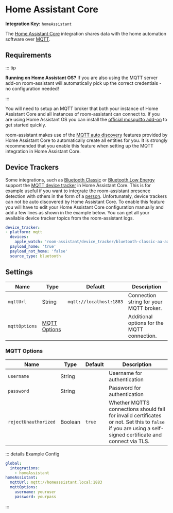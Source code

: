 # Home Assistant Core

**Integration Key:** `homeAssistant`

The [Home Assistant Core](https://www.home-assistant.io) integration shares data with the home automation software over [MQTT](https://www.home-assistant.io/integrations/mqtt/).

## Requirements

::: tip

**Running on Home Assistant OS?** If you are also using the MQTT server add-on room-assistant will automatically pick up the correct credentials - no configuration needed!

:::

You will need to setup an MQTT broker that both your instance of Home Assistant Core and all instances of room-assistant can connect to. If you are using Home Assistant OS you can install the [official mosquitto add-on](https://github.com/home-assistant/hassio-addons/tree/master/mosquitto) to get started quickly.

room-assistant makes use of the [MQTT auto discovery](https://www.home-assistant.io/docs/mqtt/discovery/) features provided by Home Assistant Core to automatically create all entities for you. It is strongly recommended that you enable this feature when setting up the MQTT integration in Home Assistant Core.

## Device Trackers

Some integrations, such as [Bluetooth Classic](bluetooth-classic.md) or [Bluetooth Low Energy](bluetooth-low-energy.md) support the [MQTT device tracker](https://www.home-assistant.io/integrations/device_tracker.mqtt/) in Home Assistant Core. This is for example useful if you want to integrate the room-assistant presence detection with others in the form of a [person](https://www.home-assistant.io/integrations/person/). Unfortunately, device trackers can not be auto discovered by Home Assistant Core. To enable this feature you will have to edit your Home Assistant Core configuration manually and add a few lines as shown in the example below. You can get all your available device tracker topics from the room-assistant logs.

```yaml
device_tracker:
- platform: mqtt
  devices:
    apple_watch: 'room-assistant/device_tracker/bluetooth-classic-aa-aa-aa-aa-aa-aa-tracker/state'
  payload_home: 'true'
  payload_not_home: 'false'
  source_type: bluetooth
```

## Settings

| Name          | Type                          | Default                 | Description                                 |
| ------------- | ----------------------------- | ----------------------- | ------------------------------------------- |
| `mqttUrl`     | String                        | `mqtt://localhost:1883` | Connection string for your MQTT broker.     |
| `mqttOptions` | [MQTT Options](#mqtt-options) |                         | Additional options for the MQTT connection. |

### MQTT Options

| Name                 | Type    | Default | Description                                                  |
| -------------------- | ------- | ------- | ------------------------------------------------------------ |
| `username`           | String  |         | Username for authentication                                  |
| `password`           | String  |         | Password for authentication                                  |
| `rejectUnauthorized` | Boolean | `true`  | Whether MQTTS connections should fail for invalid certificates or not. Set this to `false` if you are using a self-signed certificate and connect via TLS. |

::: details Example Config

```yaml
global:
  integrations:
    - homeAssistant
homeAssistant:
  mqttUrl: mqtt://homeassistant.local:1883
  mqttOptions:
    username: youruser
    password: yourpass
```

:::